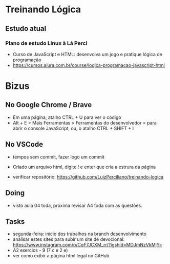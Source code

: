 # Treinando Lógica
## Estudo atual
### Plano de estudo Linux à Lá Perci
 - Curso de JavaScript e HTML: desenvolva um jogo e pratique lógica de programação
 - https://cursos.alura.com.br/course/logica-programacao-javascript-html


# Bizus

## No Google Chrome / Brave
- Em uma página, atalho CTRL + U para ver o código
- Alt + E > Mais Ferramentas > Ferramentas do desenvolvedor = para abrir o console JavaScript, ou, o atalho CTRL + SHIFT + I

## No VSCode
 - tempos sem commit, fazer logo um commit
 - Criado um arquivo html, digite ! e enter que cria a estrura da página

 - verificar repositório: https://github.com/LuizPerciliano/treinando-logica
 
## Doing
 - visto aula 04 toda, próxima revisar A4 toda com as questões.

 ## Tasks
- segunda-feira: início dos trabalhos na branch desenvolvimento
- analisar estes sites para subir um site de devocional: https://www.instagram.com/p/CqF7JCXM_rr/?igshid=MDJmNzVkMjY=
- A2 exercios - 9 (7 c e 2 e)
- ver como exibir a página html legal no GitHub